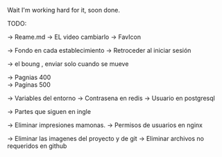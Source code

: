 Wait I'm working hard for it, soon done.

TODO:

-> Reame.md
-> EL video cambiarlo
-> FavIcon

-> Fondo en cada establecimiento
-> Retroceder al iniciar sesión

-> el boung , enviar solo cuando se mueve 


-> Pagnias 400   
-> Paginas 500

-> Variables del entorno
-> Contrasena en redis
-> Usuario en postgresql

-> Partes que siguen en ingle

-> Eliminar impresiones mamonas.
-> Permisos de usuarios en nginx

-> Eliminar las imagenes del proyecto y de git
-> Eliminar archivos no requeridos en github




